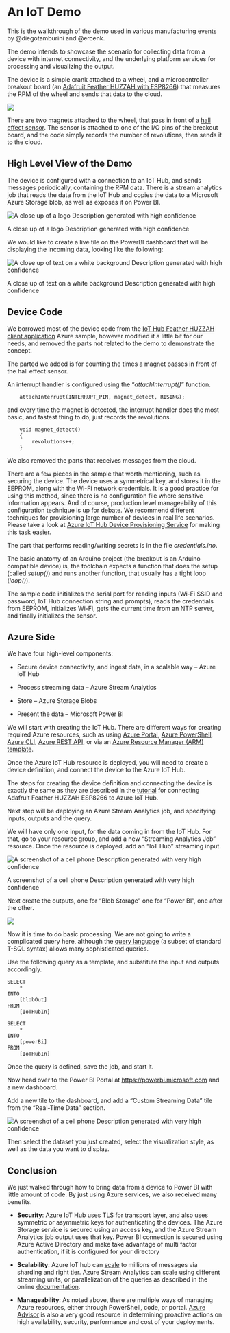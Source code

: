 
# An IoT Demo

This is the walkthrough of the demo used in various manufacturing events by \@diegotamburini and \@ercenk.

The demo intends to showcase the scenario for collecting data from a device with
internet connectivity, and the underlying platform services for processing and
visualizing the output.

The device is a simple crank attached to a wheel, and a microcontroller breakout
board (an [Adafruit Feather HUZZAH with
ESP8266](https://www.adafruit.com/product/2821)) that measures the RPM of the
wheel and sends that data to the cloud.

![](./assets/crank.gif)

There are two magnets attached to the wheel, that pass in front of a [hall
effect sensor](https://en.wikipedia.org/wiki/Hall_effect_sensor). The sensor is
attached to one of the I/O pins of the breakout board, and the code simply
records the number of revolutions, then sends it to the cloud.

High Level View of the Demo
---------------------------

The device is configured with a connection to an IoT Hub, and sends messages
periodically, containing the RPM data. There is a stream analytics job that
reads the data from the IoT Hub and copies the data to a Microsoft Azure Storage
blob, as well as exposes it on Power BI.

![A close up of a logo Description generated with high confidence](./assets/highlevel.png)

A close up of a logo Description generated with high confidence

We would like to create a live tile on the PowerBI dashboard that will be
displaying the incoming data, looking like the following:

![A close up of text on a white background Description generated with high confidence](./assets/RPMChart.gif)

A close up of text on a white background Description generated with high
confidence

Device Code
-----------

We borrowed most of the device code from the [IoT Hub Feather HUZZAH client
application](https://github.com/Azure-Samples/iot-hub-feather-huzzah-client-app)
Azure sample, however modified it a little bit for our needs, and removed the
parts not related to the demo to demonstrate the concept.

The parted we added is for counting the times a magnet passes in front of the
hall effect sensor.

An interrupt handler is configured using the “*attachInterrupt()*” function.

~~~~~~~~~~~~~~~~~~~~~~~~~~~~~~~~~~~~~~~~~~~~~~~~~~~~~~~~~~~~~~~~~~~~~~~~~~~~~~~~
    attachInterrupt(INTERRUPT_PIN, magnet_detect, RISING);
~~~~~~~~~~~~~~~~~~~~~~~~~~~~~~~~~~~~~~~~~~~~~~~~~~~~~~~~~~~~~~~~~~~~~~~~~~~~~~~~

and every time the magnet is detected, the interrupt handler does the most
basic, and fastest thing to do, just records the revolutions.

~~~~~~~~~~~~~~~~~~~~~~~~~~~~~~~~~~~~~~~~~~~~~~~~~~~~~~~~~~~~~~~~~~~~~~~~~~~~~~~~
    void magnet_detect()
    {
        revolutions++;
    }
~~~~~~~~~~~~~~~~~~~~~~~~~~~~~~~~~~~~~~~~~~~~~~~~~~~~~~~~~~~~~~~~~~~~~~~~~~~~~~~~

We also removed the parts that receives messages from the cloud.

There are a few pieces in the sample that worth mentioning, such as securing the
device. The device uses a symmetrical key, and stores it in the EEPROM, along
with the Wi-Fi network credentials. It is a good practice for using this method,
since there is no configuration file where sensitive information appears. And of
course, production level manageability of this configuration technique is up for
debate. We recommend different techniques for provisioning large number of
devices in real life scenarios. Please take a look at [Azure IoT Hub Device
Provisioning Service](https://docs.microsoft.com/en-us/azure/iot-dps/) for
making this task easier.

The part that performs reading/writing secrets is in the file *credentials.ino*.

The basic anatomy of an Arduino project (the breakout is an Arduino compatible
device) is, the toolchain expects a function that does the setup (called
*setup()*) and runs another function, that usually has a tight loop (*loop()*).

The sample code initializes the serial port for reading inputs (Wi-Fi SSID and
password, IoT Hub connection string and prompts), reads the credentials from
EEPROM, initializes Wi-Fi, gets the current time from an NTP server, and finally
initializes the sensor.

Azure Side
----------

We have four high-level components:

-   Secure device connectivity, and ingest data, in a scalable way – Azure IoT
    Hub

-   Process streaming data – Azure Stream Analytics

-   Store – Azure Storage Blobs

-   Present the data – Microsoft Power BI

We will start with creating the IoT Hub. There are different ways for creating
required Azure resources, such as using [Azure
Portal](https://docs.microsoft.com/en-us/azure/iot-hub/iot-hub-create-through-portal),
[Azure
PowerShell](https://docs.microsoft.com/en-us/azure/iot-hub/iot-hub-create-using-powershell),
[Azure
CLI](https://docs.microsoft.com/en-us/azure/iot-hub/iot-hub-create-using-cli),
[Azure REST
API](https://docs.microsoft.com/en-us/azure/iot-hub/iot-hub-rm-rest), or via an
[Azure Resource Manager (ARM)
template](https://github.com/Azure/azure-quickstart-templates/tree/master/101-iothub-with-consumergroup-create).

Once the Azure IoT Hub resource is deployed, you will need to create a device
definition, and connect the device to the Azure IoT Hub.

The steps for creating the device definition and connecting the device is
exactly the same as they are described in the
[tutorial](https://docs.microsoft.com/en-us/azure/iot-hub/iot-hub-arduino-huzzah-esp8266-get-started)
for connecting Adafruit Feather HUZZAH ESP8266 to Azure IoT Hub.

Next step will be deploying an Azure Stream Analytics job, and specifying
inputs, outputs and the query.

We will have only one input, for the data coming in from the IoT Hub. For that,
go to your resource group, and add a new “Streaming Analytics Job” resource.
Once the resource is deployed, add an “IoT Hub” streaming input.

![A screenshot of a cell phone Description generated with very high confidence](./assets/ASASteps.png)

A screenshot of a cell phone Description generated with very high confidence

Next create the outputs, one for “Blob Storage” one for “Power BI”, one after
the other.

![](media/fd917aa4f45a93875b7248d2ac10cd33.png)

Now it is time to do basic processing. We are not going to write a complicated
query here, although the [query
language](https://msdn.microsoft.com/azure/stream-analytics/reference/stream-analytics-query-language-reference)
(a subset of standard T-SQL syntax) allows many sophisticated queries.

Use the following query as a template, and substitute the input and outputs
accordingly.

~~~~~~~~~~~~~~~~~~~~~~~~~~~~~~~~~~~~~~~~~~~~~~~~~~~~~~~~~~~~~~~~~~~~~~~~~~~~~~~~
SELECT
    *
INTO
    [blobOut]
FROM
    [IoTHubIn]

SELECT
    *
INTO
    [powerBi]
FROM
    [IoTHubIn]    
~~~~~~~~~~~~~~~~~~~~~~~~~~~~~~~~~~~~~~~~~~~~~~~~~~~~~~~~~~~~~~~~~~~~~~~~~~~~~~~~

Once the query is defined, save the job, and start it.

Now head over to the Power BI Portal at <https://powerbi.microsoft.com> and a
new dashboard.

Add a new tile to the dashboard, and add a “Custom Streaming Data” tile from the
“Real-Time Data” section.

![A screenshot of a cell phone Description generated with very high confidence](./assets/ASAOutputSteps.png)

Then select the dataset you just created, select the visualization style, as
well as the data you want to display.

Conclusion
----------

We just walked through how to bring data from a device to Power BI with little
amount of code. By just using Azure services, we also received many benefits.

-   **Security**: Azure IoT Hub uses TLS for transport layer, and also uses
    symmetric or asymmetric keys for authenticating the devices. The Azure
    Storage service is secured using an access key, and the Azure Stream
    Analytics job output uses that key. Power BI connection is secured using
    Azure Active Directory and make take advantage of multi factor
    authentication, if it is configured for your directory

-   **Scalability**: Azure IoT hub can
    [scale](https://docs.microsoft.com/en-us/azure/iot-hub/iot-hub-scaling) to
    millions of messages via sharding and right tier. Azure Stream Analytics can
    scale using different streaming units, or parallelization of the queries as
    described in the online
    [documentation](https://docs.microsoft.com/en-us/azure/stream-analytics/stream-analytics-streaming-unit-consumption).

-   **Manageability**: As noted above, there are multiple ways of managing Azure
    resources, either through PowerShell, code, or portal. [Azure
    Advisor](https://docs.microsoft.com/en-us/azure/advisor/advisor-overview) is
    also a very good resource in determining proactive actions on high
    availability, security, performance and cost of your deployments.
